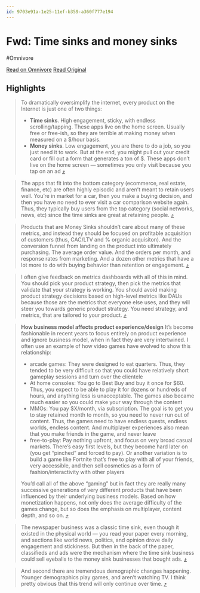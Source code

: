```yaml
---
id: 9703e91a-1e25-11ef-b359-a360f777e194
---
```


# Fwd: Time sinks and money sinks
#Omnivore

[Read on Omnivore](https://omnivore.app/me/fwd-time-sinks-and-money-sinks-18fc727cf4b)
[Read Original](https://andrewchen.substack.com/p/time-sinks-and-money-sinks?isFreemail=true&post_id=144888956&publication_id=2401262&r=53ujr&token=eyJ1c2VyX2lkIjo4NTc3NjM5LCJwb3N0X2lkIjoxNDQ4ODg5NTYsImlhdCI6MTcxNjQ4MTcwMSwiZXhwIjoxNzE5MDczNzAxLCJpc3MiOiJwdWItMjQwMTI2MiIsInN1YiI6InBvc3QtcmVhY3Rpb24ifQ.hKgP0yEWyAbSe-HVize6ii9cM9asAVry0roSFDE_qfY&triedRedirect=true)

## Highlights

> To dramatically oversimplify the internet, every product on the Internet is just one of two things:
> 
> * **Time sinks**. High engagement, sticky, with endless scrolling/tapping. These apps live on the home screen. Usually free or free-ish, so they are terrible at making money when measured on a $/hour basis.
> * **Money sinks**. Low engagement, you are there to do a job, so you just need it to work. But at the end, you might pull out your credit card or fill out a form that generates a ton of $. These apps don’t live on the home screen — sometimes you only visit because you tap on an ad [⤴️](https://omnivore.app/me/fwd-time-sinks-and-money-sinks-18fc727cf4b#79f83eae-5754-4c19-a996-396465e28ab2)  

> The apps that fit into the bottom category (ecommerce, real estate, finance, etc) are often highly episodic and aren’t meant to retain users well. You’re in market for a car, then you make a buying decision, and then you have no need to ever visit a car comparison website again. Thus, they typically buy users from the top category (social networks, news, etc) since the time sinks are great at retaining people. [⤴️](https://omnivore.app/me/fwd-time-sinks-and-money-sinks-18fc727cf4b#b3201dd6-833c-4d66-97b2-a94efebca032)  

> Products that are Money Sinks shouldn’t care about many of these metrics, and instead they should be focused on profitable acquisition of customers (thus, CAC/LTV and % organic acquisiton). And the conversion funnel from landing on the product into ultimately purchasing. The average order value. And the orders per month, and response rates from marketing. And a dozen other metrics that have a lot more to do with buying behavior than retention or engagement. [⤴️](https://omnivore.app/me/fwd-time-sinks-and-money-sinks-18fc727cf4b#466e2b1c-1e38-4cb6-a4ab-f617ca13693d)  

> I often give feedback on metrics dashboards with all of this in mind. You should pick your product strategy, then pick the metrics that validate that your strategy is working. You should avoid making product strategy decisions based on high-level metrics like DAUs because those are the metrics that everyone else uses, and they will steer you towards generic product strategy. You need strategy, and metrics, that are tailored to your product. [⤴️](https://omnivore.app/me/fwd-time-sinks-and-money-sinks-18fc727cf4b#22343a83-33fc-407f-909d-eb904fb4eb09)  

> **How business model affects product experience/design** 
> It’s become fashionable in recent years to focus entirely on product experience and ignore business model, when in fact they are very intertwined. I often use an example of how video games have evolved to show this relationship:
> 
> * arcade games: They were designed to eat quarters. Thus, they tended to be very difficult so that you could have relatively short gameplay sessions and turn over the clientele
> * At home consoles: You go to Best Buy and buy it once for $60\. Thus, you expect to be able to play it for dozens or hundreds of hours, and anything less is unacceptable. The games also became much easier so you could make your way through the content
> * MMOs: You pay $X/month, via subscription. The goal is to get you to stay retained month to month, so you need to never run out of content. Thus, the games need to have endless quests, endless worlds, endless content. And multiplayer experiences also mean that you make friends in the game, and never leave
> * free-to-play: Pay nothing upfront, and focus on very broad casual markets. There’s easy first levels, but they become hard later on (you get “pinched” and forced to pay). Or another variation is to build a game like Fortnite that’s free to play with all of your friends, very accessible, and then sell cosmetics as a form of fashion/interactivity with other players
> 
> You’d call all of the above “gaming” but in fact they are really many successive generations of very different products that have been influenced by their underlying business models. Based on how monetization happens, not only does the average difficulty of the games change, but so does the emphasis on multiplayer, content depth, and so on. [⤴️](https://omnivore.app/me/fwd-time-sinks-and-money-sinks-18fc727cf4b#df937af6-7cd4-4960-8bae-2bc09040bb4f)  

> The newspaper business was a classic time sink, even though it existed in the physical world — you read your paper every morning, and sections like world news, politics, and opinion drove daily engagement and stickiness. But then in the back of the paper, classifieds and ads were the mechanism where the time sink business could sell eyeballs to the money sink businesses that bought ads. [⤴️](https://omnivore.app/me/fwd-time-sinks-and-money-sinks-18fc727cf4b#b7bf4822-b065-41d2-af93-4c64ad0f0470)  

> And second there are tremendous demographic changes happening. Younger demographics play games, and aren’t watching TV. I think pretty obvious that this trend will only continue over time. [⤴️](https://omnivore.app/me/fwd-time-sinks-and-money-sinks-18fc727cf4b#c347b880-86d1-4f6f-9d32-60c817c7d353)  

